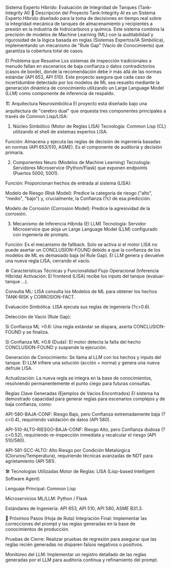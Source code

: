 Sistema Experto Híbrido: Evaluación de Integridad de Tanques (Tank-Integrity AI)
🎯 Descripción del Proyecto
Tank-Integrity AI es un Sistema Experto Híbrido diseñado para la toma de decisiones en tiempo real sobre la integridad mecánica de tanques de almacenamiento y recipientes a presión en la industria de hidrocarburos y química. Este sistema combina la precisión de modelos de Machine Learning (ML) con la auditabilidad y rigurosidad de la lógica basada en reglas (Sistemas Expertos/IA Simbólica), implementando un mecanismo de "Rule Gap" (Vacío de Conocimiento) que garantiza la cobertura total de casos.

El Problema que Resuelve
Los sistemas de inspección tradicionales a menudo fallan en escenarios de baja confianza o datos contradictorios (casos de borde), donde la recomendación debe ir más allá de las normas estándar (API 653, API 510). Este proyecto asegura que cada caso de incertidumbre detectado por los modelos de ML sea resuelto mediante la generación dinámica de conocimiento utilizando un Large Language Model (LLM) como componente de inferencia de respaldo.

🏗️ Arquitectura Neurosimbólica
El proyecto está diseñado bajo una arquitectura de "cerebro dual" que orquesta tres componentes principales a través de Common Lisp/LISA:

1. Núcleo Simbólico (Motor de Reglas LISA)
Tecnología: Common Lisp (CL) utilizando el shell de sistemas expertos LISA.

Función: Almacena y ejecuta las reglas de decisión de ingeniería basadas en normas (API 653/510, ASME). Es el componente de auditoría y decisión primaria.

2. Componentes Neuro (Modelos de Machine Learning)
Tecnología: Servidores Microservice (Python/Flask) que exponen endpoints (Puertos 5000, 5001).

Función: Proporcionan hechos de entrada al sistema (LISA):

Modelo de Riesgo (Risk Model): Predice la categoría de riesgo ("alto", "medio", "bajo") y, crucialmente, la Confianza (?c) de esa predicción.

Modelo de Corrosión (Corrosion Model): Predice la agresividad de la corrosión.

3. Mecanismo de Inferencia Híbrida (El LLM)
Tecnología: Servidor Microservice que aloja un Large Language Model (LLM) configurado con ingeniería de prompts.

Función: Es el mecanismo de fallback. Solo se activa si el motor LISA no puede asertar un CONCLUSION-FOUND debido a que la confianza de los modelos de ML es demasiado baja (el Rule Gap). El LLM genera y devuelve una nueva regla LISA, cerrando el vacío.

⚙️ Características Técnicas y Funcionalidad
Flujo Operacional (Inferencia Híbrida)
Activación: El frontend (LISA) recibe los inputs del tanque (evaluar-tanque ...).

Consulta ML: LISA consulta los Modelos de ML para obtener los hechos TANK-RISK y CORROSION-FACT.

Evaluación Simbólica: LISA ejecuta sus reglas de ingeniería (?c>0.6).

Detección de Vacío (Rule Gap):

Si Confianza ML >0.6: Una regla estándar se dispara, aserta CONCLUSION-FOUND y se finaliza.

Si Confianza ML ≤0.6 (Duda): El motor detecta la falta del hecho CONCLUSION-FOUND y suspende la ejecución.

Generación de Conocimiento: Se llama al LLM con los hechos y inputs del tanque. El LLM infiere una solución (acción + norma) y genera una nueva defrule LISA.

Actualización: La nueva regla se integra en la base de conocimientos, resolviendo permanentemente el punto ciego para futuras consultas.

Reglas Clave Generadas (Ejemplos de Vacíos Encontrados)
El sistema ha demostrado capacidad para generar reglas para escenarios complejos y de baja confianza, como:

API-580-BAJA-CONF: Riesgo Bajo, pero Confianza extremadamente baja (?c<0.4), requiriendo validación de datos (API 580).

API-510-ALTO-RIESGO-BAJA-CONF: Riesgo Alto, pero Confianza dudosa (?c=0.52), requiriendo re-inspección inmediata y recalcular el riesgo (API 510/580).

API-581-SCC-ALTO: Alto Riesgo por Condición Metalúrgica (Cloruros/Temperatura), requiriendo técnicas avanzadas de NDT para agrietamiento (API 581).

🛠️ Tecnologías Utilizadas
Motor de Reglas: LISA (Lisp-based Intelligent Software Agent)

Lenguaje Principal: Common Lisp

Microservicios ML/LLM: Python / Flask

Estándares de Ingeniería: API 653, API 510, API 580, ASME B31.3.

🚀 Próximos Pasos (Hoja de Ruta)
Integración Final: Implementar las correcciones del prompt y las reglas generadas en la base de conocimientos de producción.

Pruebas de Cierre: Realizar pruebas de regresión para asegurar que las reglas recién generadas no disparen falsos negativos o positivos.

Monitoreo del LLM: Implementar un registro detallado de las reglas generadas por el LLM para auditoría continua y refinamiento del prompt.
